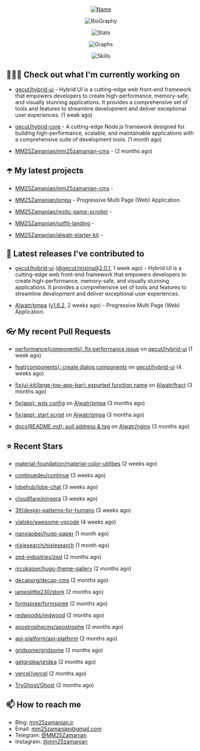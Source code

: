 <p align="center">
  <a href="https://github.com/MM25Zamanian">
    <img
      src="https://readme-typing-svg.demolab.com?font=Comic+Neue&weight=800&size=30&duration=4000&pause=1000&color=04F759&center=true&vCenter=true&multiline=true&repeat=false&width=462&lines=S.+MohammadMahdi+Zamanian"
      alt="Name"
    />
  </a>
</p>

<p align="center">
  <img
    src="https://readme-typing-svg.demolab.com?font=Comic+Neue&duration=4000&pause=1000&color=04F759&center=true&vCenter=true&lines=Junior+Full-Stack+Developer;Focusing+on+Front-End+With+Best+Practice;Trying+to+Learn+SW+Architecture+Patterns"
    alt="BioGraphy"
  />
</p>

<p align="center">
  <img src="https://streak-stats.demolab.com/?user=MM25Zamanian&hide_border=true&border_radius=0&date_format=j%20M%5B%20Y%5D&mode=weekly&card_width=400&background=000802&sideLabels=04F759&dates=04F759&sideNums=04F759&currStreakNum=04F759&ring=04F759&currStreakLabel=04F759&fire=EB4705&hide_longest_streak=true" alt="Stats" />
</p>

<p align="center">
  <img
    src="https://github-readme-activity-graph.vercel.app/graph?username=MM25Zamanian&bg_color=000802&color=04F759&line=04F759&point=ffffff&area=true&hide_border=true"
    alt="Graphs"
  />
</p>

<p align="center">
  <img
    src="https://skillicons.dev/icons?i=androidstudio,arduino,bash,bootstrap,cpp,ts,codepen,css,django,docker,figma,linux,lit,md,mongodb,nginx,nodejs,py,vscode,vite&perline=10"
    alt="Skills"
  />
</p>


## 👨🏻‍💻 Check out what I'm currently working on



- [gecut/hybrid-ui](https://github.com/gecut/hybrid-ui) - Hybrid UI is a cutting-edge web front-end framework that empowers developers to create high-performance, memory-safe, and visually stunning applications. It provides a comprehensive set of tools and features to streamline development and deliver exceptional user experiences. (1 week ago)

- [gecut/hybrid-core](https://github.com/gecut/hybrid-core) - A cutting-edge Node.js framework designed for building high-performance, scalable, and maintainable applications with a comprehensive suite of development tools. (1 month ago)

- [MM25Zamanian/mm25zamanian-cms](https://github.com/MM25Zamanian/mm25zamanian-cms) -  (2 months ago)

## ☂️ My latest projects



- [MM25Zamanian/mm25zamanian-cms](https://github.com/MM25Zamanian/mm25zamanian-cms) - 

- [MM25Zamanian/pmpa](https://github.com/MM25Zamanian/pmpa) - Progressive Multi Page (Web) Application.

- [MM25Zamanian/restic-game-scroller](https://github.com/MM25Zamanian/restic-game-scroller) - 

- [MM25Zamanian/soffit-landing](https://github.com/MM25Zamanian/soffit-landing) - 

- [MM25Zamanian/alwatr-starter-kit](https://github.com/MM25Zamanian/alwatr-starter-kit) - 

## 🎉 Latest releases I've contributed to



- [gecut/hybrid-ui](https://github.com/gecut/hybrid-ui) ([@gecut/mixins@2.0.1](https://github.com/gecut/hybrid-ui/releases/tag/%40gecut/mixins%402.0.1), 1 week ago) - Hybrid UI is a cutting-edge web front-end framework that empowers developers to create high-performance, memory-safe, and visually stunning applications. It provides a comprehensive set of tools and features to streamline development and deliver exceptional user experiences.

- [Alwatr/pmpa](https://github.com/Alwatr/pmpa) ([v1.6.2](https://github.com/Alwatr/pmpa/releases/tag/v1.6.2), 2 weeks ago) - Progressive Multi Page (Web) Application.

## 👓 My recent Pull Requests



- [performance(components): fix performance issue](https://github.com/gecut/hybrid-ui/pull/58) on [gecut/hybrid-ui](https://github.com/gecut/hybrid-ui) (1 week ago)

- [feat(components): create dialog components](https://github.com/gecut/hybrid-ui/pull/26) on [gecut/hybrid-ui](https://github.com/gecut/hybrid-ui) (4 weeks ago)

- [fix(ui-kit/large-top-app-bar): exported function name](https://github.com/Alwatr/fract/pull/155) on [Alwatr/fract](https://github.com/Alwatr/fract) (3 months ago)

- [fix(app): wds config](https://github.com/Alwatr/pmpa/pull/48) on [Alwatr/pmpa](https://github.com/Alwatr/pmpa) (3 months ago)

- [fix(app): start script](https://github.com/Alwatr/pmpa/pull/47) on [Alwatr/pmpa](https://github.com/Alwatr/pmpa) (3 months ago)

- [docs(README.md): pull address &amp; tag](https://github.com/Alwatr/nginx/pull/21) on [Alwatr/nginx](https://github.com/Alwatr/nginx) (3 months ago)

## ⭐ Recent Stars



- [material-foundation/material-color-utilities](https://github.com/material-foundation/material-color-utilities) (2 weeks ago)

- [continuedev/continue](https://github.com/continuedev/continue) (3 weeks ago)

- [lobehub/lobe-chat](https://github.com/lobehub/lobe-chat) (3 weeks ago)

- [cloudflare/pingora](https://github.com/cloudflare/pingora) (3 weeks ago)

- [3lf/design-patterns-for-humans](https://github.com/3lf/design-patterns-for-humans) (3 weeks ago)

- [viatsko/awesome-vscode](https://github.com/viatsko/awesome-vscode) (4 weeks ago)

- [nanxiaobei/hugo-paper](https://github.com/nanxiaobei/hugo-paper) (1 month ago)

- [nixiesearch/nixiesearch](https://github.com/nixiesearch/nixiesearch) (1 month ago)

- [zed-industries/zed](https://github.com/zed-industries/zed) (2 months ago)

- [nicokaiser/hugo-theme-gallery](https://github.com/nicokaiser/hugo-theme-gallery) (2 months ago)

- [decaporg/decap-cms](https://github.com/decaporg/decap-cms) (2 months ago)

- [jameslittle230/stork](https://github.com/jameslittle230/stork) (2 months ago)

- [formspree/formspree](https://github.com/formspree/formspree) (2 months ago)

- [redwoodjs/redwood](https://github.com/redwoodjs/redwood) (2 months ago)

- [apostrophecms/apostrophe](https://github.com/apostrophecms/apostrophe) (2 months ago)

- [api-platform/api-platform](https://github.com/api-platform/api-platform) (2 months ago)

- [gridsome/gridsome](https://github.com/gridsome/gridsome) (2 months ago)

- [getgridea/gridea](https://github.com/getgridea/gridea) (2 months ago)

- [vercel/vercel](https://github.com/vercel/vercel) (2 months ago)

- [TryGhost/Ghost](https://github.com/TryGhost/Ghost) (2 months ago)

## 📫 How to reach me

- Blog: [mm25zamanian.ir](https://mm25zamanian.ir)
- Email: [mm25zamanian@gmail.com](mailto://mm25zamanian@gmail.com)
- Telegram: [@MM25Zamanian](https://t.me/MM25Zamanian)
- Instagram: [@mm25zamanian](https://instagram.com/mm25zamanian)

